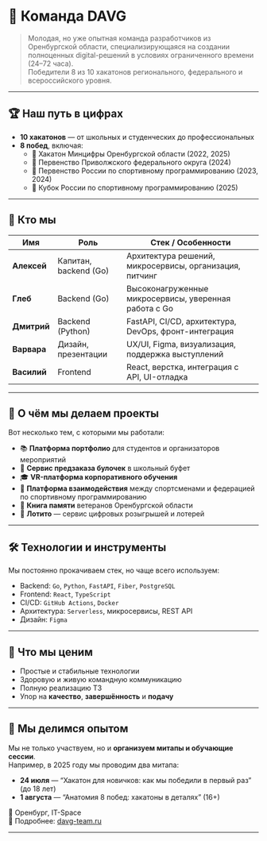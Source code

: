 # 👥 Команда DAVG

> Молодая, но уже опытная команда разработчиков из Оренбургской области, специализирующаяся на создании полноценных digital-решений в условиях ограниченного времени (24–72 часа).  
> Победители 8 из 10 хакатонов регионального, федерального и всероссийского уровня.

---

## 🏆 Наш путь в цифрах

- **10 хакатонов** — от школьных и студенческих до профессиональных
- **8 побед**, включая:
  - 🥇 Хакатон Минцифры Оренбургской области (2022, 2025)
  - 🥇 Первенство Приволжского федерального округа (2024)
  - 🥈 Первенство России по спортивному программированию (2023, 2024)
  - 🥈 Кубок России по спортивному программированию (2025)

---

## 🧠 Кто мы

| Имя       | Роль               | Стек / Особенности |
|-----------|--------------------|---------------------|
| **Алексей** | Капитан, backend (Go) | Архитектура решений, микросервисы, организация, питчинг |
| **Глеб**    | Backend (Go)         | Высоконагруженные микросервисы, уверенная работа с Go |
| **Дмитрий** | Backend (Python)     | FastAPI, CI/CD, архитектура, DevOps, фронт-интеграция |
| **Варвара** | Дизайн, презентации  | UX/UI, Figma, визуализация, поддержка выступлений |
| **Василий** | Frontend             | React, верстка, интеграция с API, UI-отладка |


---

## 💼 О чём мы делаем проекты

Вот несколько тем, с которыми мы работали:

- 📚 **Платформа портфолио** для студентов и организаторов мероприятий
- 🥖 **Сервис предзаказа булочек** в школьный буфет
- 🎓 **VR-платформа корпоративного обучения**
- 🧩 **Платформа взаимодействия** между спортсменами и федерацией по спортивному программированию
- 📜 **Книга памяти** ветеранов Оренбургской области
- 🎲 **Лотито** — сервис цифровых розыгрышей и лотерей

---

## 🛠 Технологии и инструменты

Мы постоянно прокачиваем стек, но чаще всего используем:

- Backend: `Go`, `Python`, `FastAPI`, `Fiber`, `PostgreSQL`
- Frontend: `React`, `TypeScript`
- CI/CD: `GitHub Actions`, `Docker`
- Архитектура: `Serverless`, микросервисы, REST API
- Дизайн: `Figma`

---

## 💬 Что мы ценим

- Простые и стабильные технологии
- Здоровую и живую командную коммуникацию
- Полную реализацию ТЗ
- Упор на **качество**, **завершённость** и **подачу**

---

## 🧠 Мы делимся опытом

Мы не только участвуем, но и **организуем митапы и обучающие сессии**.  
Например, в 2025 году мы проводим два митапа:

- **24 июля** — “Хакатон для новичков: как мы победили в первый раз” (до 18 лет)
- **1 августа** — “Анатомия 8 побед: хакатоны в деталях” (16+)

📍 Оренбург, IT-Space  
📎 Подробнее: [davg-team.ru](https://davg-team.ru/)

---
